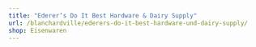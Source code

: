 ```yaml
---
title: "Ederer’s Do It Best Hard­ware & Dairy Supply"
url: /blanchardville/ederers-do-it-best-hardware-und-dairy-supply/
shop: Eisenwaren
---
```

